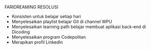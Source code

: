 FARIDREAMING RESOLUSI
- Konsisten untuk belajar setiap hari
- Menyelesaikan playlist belajar Git di channel WPU
- Menyelesaikan learning path belajar membuat aplikasi back-end di Dicoding
- Menyelesaikan program Codepolitan
- Merapikan profil LinkedIn
